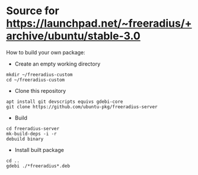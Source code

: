 # Source for https://launchpad.net/~freeradius/+archive/ubuntu/stable-3.0

How to build your own package:

* Create an empty working directory
 ```
mkdir ~/freeradius-custom
cd ~/freeradius-custom
 ```

* Clone this repository
 ```
apt install git devscripts equivs gdebi-core
git clone https://github.com/ubuntu-pkg/freeradius-server
 ```

* Build
 ```
cd freeradius-server
mk-build-deps -i -r
debuild binary
 ```

* Install built package
 ```
cd ..
gdebi ./*freeradius*.deb
 ```
